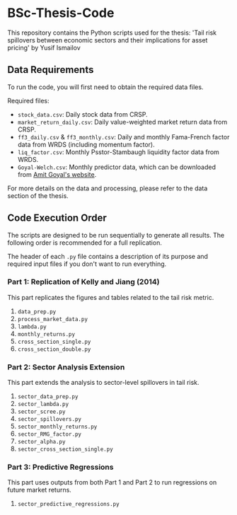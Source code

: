 # BSc-Thesis-Code

This repository contains the Python scripts used for the thesis: 'Tail risk spillovers between economic sectors and their implications for asset pricing' by Yusif Ismailov

## Data Requirements

To run the code, you will first need to obtain the required data files.

Required files:
*   `stock_data.csv`: Daily stock data from CRSP.
*   `market_return_daily.csv`: Daily value-weighted market return data from CRSP.
*   `ff3_daily.csv` & `ff3_monthly.csv`: Daily and monthly Fama-French factor data from WRDS (including momentum factor).
*   `liq_factor.csv`: Monthly Psstor-Stambaugh liquidity factor data from WRDS.
*   `Goyal-Welch.csv`: Monthly predictor data, which can be downloaded from [Amit Goyal's website](https://sites.google.com/view/agoyal145).

For more details on the data and processing, please refer to the data section of the thesis.

## Code Execution Order

The scripts are designed to be run sequentially to generate all results. The following order is recommended for a full replication.

The header of each `.py` file contains a description of its purpose and required input files if you don't want to run everything.

### Part 1: Replication of Kelly and Jiang (2014)

This part replicates the figures and tables related to the tail risk metric. 

1.  `data_prep.py`
2.  `process_market_data.py`
3.  `lambda.py`
4.  `monthly_returns.py`
5.  `cross_section_single.py`
6.  `cross_section_double.py`

### Part 2: Sector Analysis Extension

This part extends the analysis to sector-level spillovers in tail risk.

1.  `sector_data_prep.py`
2.  `sector_lambda.py`
3.  `sector_scree.py`
4.  `sector_spillovers.py`
5.  `sector_monthly_returns.py`
6.  `sector_RMG_factor.py`
7.  `sector_alpha.py`
8.  `sector_cross_section_single.py`

### Part 3: Predictive Regressions

This part uses outputs from both Part 1 and Part 2 to run regressions on future market returns. 

1.  `sector_predictive_regressions.py`

